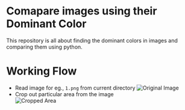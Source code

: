 # Comapare images using their Dominant Color
This repository is all about finding the dominant colors in images and comparing them using python.
# Working Flow
 - Read image for eg., `1.png` from current directory
 ![Original Image](https://github.com/imneonizer/Comapare-images-by-finding-dominant-color-using-python/tree/master/Assets/original_screenshot.png)
  - Crop out particular area from the image\
 ![Cropped Area](https://github.com/imneonizer/Comapare-images-by-finding-dominant-color-using-python/tree/master/Assets/original_screenshot_marked.png)
